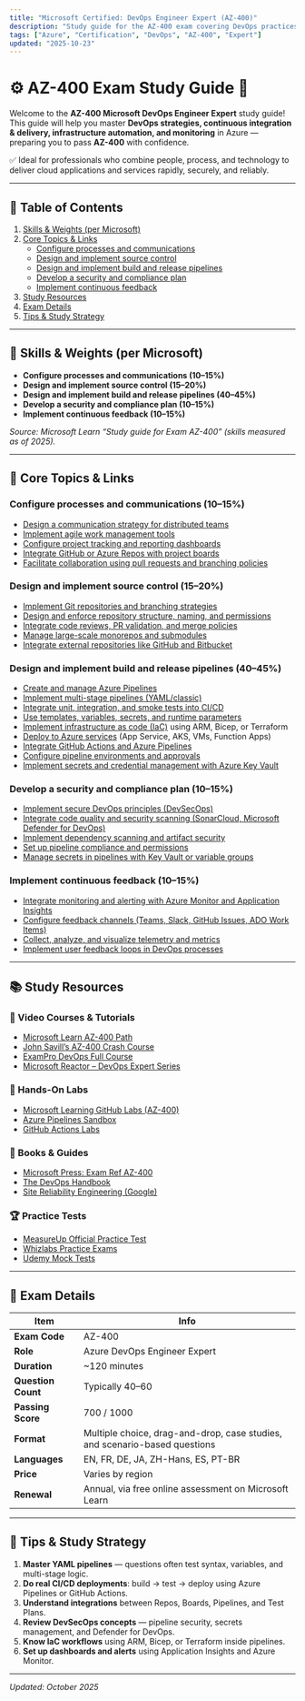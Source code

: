 ```yaml
---
title: "Microsoft Certified: DevOps Engineer Expert (AZ-400)"
description: "Study guide for the AZ-400 exam covering DevOps practices, CI/CD pipelines, source control, infrastructure as code, compliance, and continuous feedback in Azure."
tags: ["Azure", "Certification", "DevOps", "AZ-400", "Expert"]
updated: "2025-10-23"
---
```


# ⚙️ AZ-400 Exam Study Guide 🚀

Welcome to the **AZ-400 Microsoft DevOps Engineer Expert** study guide!  
This guide will help you master **DevOps strategies, continuous integration & delivery, infrastructure automation, and monitoring** in Azure — preparing you to pass **AZ-400** with confidence.

✅ Ideal for professionals who combine people, process, and technology to deliver cloud applications and services rapidly, securely, and reliably.

---

## 📌 Table of Contents
1. [Skills & Weights (per Microsoft)](#skills--weights-per-microsoft)
2. [Core Topics & Links](#core-topics--links)
   - [Configure processes and communications](#configure-processes-and-communications-10–15)
   - [Design and implement source control](#design-and-implement-source-control-15–20)
   - [Design and implement build and release pipelines](#design-and-implement-build-and-release-pipelines-40–45)
   - [Develop a security and compliance plan](#develop-a-security-and-compliance-plan-10–15)
   - [Implement continuous feedback](#implement-continuous-feedback-10–15)
3. [Study Resources](#study-resources)
4. [Exam Details](#exam-details)
5. [Tips & Study Strategy](#tips--study-strategy)

---

## 🧭 Skills & Weights (per Microsoft)

- **Configure processes and communications (10–15%)**  
- **Design and implement source control (15–20%)**  
- **Design and implement build and release pipelines (40–45%)**  
- **Develop a security and compliance plan (10–15%)**  
- **Implement continuous feedback (10–15%)**

*Source: Microsoft Learn “Study guide for Exam AZ-400” (skills measured as of 2025).*

---

## 🧩 Core Topics & Links

### Configure processes and communications (10–15%)
- [Design a communication strategy for distributed teams](https://learn.microsoft.com/en-us/azure/devops/boards/work-items/about-work-items)  
- [Implement agile work management tools](https://learn.microsoft.com/en-us/azure/devops/boards/get-started/what-is-azure-boards)  
- [Configure project tracking and reporting dashboards](https://learn.microsoft.com/en-us/azure/devops/report/dashboards/overview)  
- [Integrate GitHub or Azure Repos with project boards](https://learn.microsoft.com/en-us/azure/devops/repos/git/gitworkflow)  
- [Facilitate collaboration using pull requests and branching policies](https://learn.microsoft.com/en-us/azure/devops/repos/git/branch-policies)  

### Design and implement source control (15–20%)
- [Implement Git repositories and branching strategies](https://learn.microsoft.com/en-us/azure/devops/repos/git/git-branching-guidance)  
- [Design and enforce repository structure, naming, and permissions](https://learn.microsoft.com/en-us/azure/devops/repos/git/set-git-repository-permissions)  
- [Integrate code reviews, PR validation, and merge policies](https://learn.microsoft.com/en-us/azure/devops/repos/git/pull-requests)  
- [Manage large-scale monorepos and submodules](https://learn.microsoft.com/en-us/azure/devops/repos/git/manage-repositories)  
- [Integrate external repositories like GitHub and Bitbucket](https://learn.microsoft.com/en-us/azure/devops/repos/git/git-externals)  

### Design and implement build and release pipelines (40–45%)
- [Create and manage Azure Pipelines](https://learn.microsoft.com/en-us/azure/devops/pipelines/get-started/what-is-azure-pipelines)  
- [Implement multi-stage pipelines (YAML/classic)](https://learn.microsoft.com/en-us/azure/devops/pipelines/process/stages)  
- [Integrate unit, integration, and smoke tests into CI/CD](https://learn.microsoft.com/en-us/azure/devops/pipelines/test/continuous-test)  
- [Use templates, variables, secrets, and runtime parameters](https://learn.microsoft.com/en-us/azure/devops/pipelines/process/templates)  
- [Implement infrastructure as code (IaC)](https://learn.microsoft.com/en-us/azure/devops/pipelines/library/variable-groups) using ARM, Bicep, or Terraform  
- [Deploy to Azure services](https://learn.microsoft.com/en-us/azure/devops/pipelines/targets/azure-deployments) (App Service, AKS, VMs, Function Apps)  
- [Integrate GitHub Actions and Azure Pipelines](https://learn.microsoft.com/en-us/azure/devops/pipelines/integrations/github-actions)  
- [Configure pipeline environments and approvals](https://learn.microsoft.com/en-us/azure/devops/pipelines/process/environments)  
- [Implement secrets and credential management with Azure Key Vault](https://learn.microsoft.com/en-us/azure/devops/pipelines/tasks/deploy/azure-key-vault)  

### Develop a security and compliance plan (10–15%)
- [Implement secure DevOps principles (DevSecOps)](https://learn.microsoft.com/en-us/security/devsecops/overview)  
- [Integrate code quality and security scanning (SonarCloud, Microsoft Defender for DevOps)](https://learn.microsoft.com/en-us/azure/defender-for-devops/overview)  
- [Implement dependency scanning and artifact security](https://learn.microsoft.com/en-us/azure/devops/artifacts/overview)  
- [Set up pipeline compliance and permissions](https://learn.microsoft.com/en-us/azure/devops/pipelines/policies/approvals)  
- [Manage secrets in pipelines with Key Vault or variable groups](https://learn.microsoft.com/en-us/azure/devops/pipelines/library/variable-groups)  

### Implement continuous feedback (10–15%)
- [Integrate monitoring and alerting with Azure Monitor and Application Insights](https://learn.microsoft.com/en-us/azure/azure-monitor/app/app-insights-overview)  
- [Configure feedback channels (Teams, Slack, GitHub Issues, ADO Work Items)](https://learn.microsoft.com/en-us/azure/devops/notifications/about-notifications)  
- [Collect, analyze, and visualize telemetry and metrics](https://learn.microsoft.com/en-us/azure/azure-monitor/overview)  
- [Implement user feedback loops in DevOps processes](https://learn.microsoft.com/en-us/devops/plan/feedback)  

---

## 📚 Study Resources

### 🎥 Video Courses & Tutorials
- [Microsoft Learn AZ-400 Path](https://learn.microsoft.com/en-us/certifications/exams/az-400/)
- [John Savill’s AZ-400 Crash Course](https://www.youtube.com/watch?v=0tXJrdGJ1rY)
- [ExamPro DevOps Full Course](https://www.youtube.com/watch?v=Oq9n6FEjB_A)
- [Microsoft Reactor – DevOps Expert Series](https://developer.microsoft.com/en-us/reactor/)

### 🧪 Hands-On Labs
- [Microsoft Learning GitHub Labs (AZ-400)](https://github.com/MicrosoftLearning/AZ400-Designing-and-Implementing-Microsoft-DevOps-Solutions)
- [Azure Pipelines Sandbox](https://learn.microsoft.com/en-us/training/modules/create-ci-cd-pipeline/)
- [GitHub Actions Labs](https://github.com/actions/)

### 📖 Books & Guides
- [Microsoft Press: Exam Ref AZ-400](https://www.microsoftpressstore.com/store/exam-ref-az-400-designing-and-implementing-microsoft-9780136805382)
- [The DevOps Handbook](https://itrevolution.com/the-devops-handbook/)
- [Site Reliability Engineering (Google)](https://sre.google/sre-book/table-of-contents/)

### 🏆 Practice Tests
- [MeasureUp Official Practice Test](https://www.measureup.com/microsoft-certified-azure-devops-engineer-expert-az-400.html)
- [Whizlabs Practice Exams](https://www.whizlabs.com/microsoft-azure-certification-az-400/)
- [Udemy Mock Tests](https://www.udemy.com/course/az-400-microsoft-azure-devops-engineer-practice-tests/)

---

## 🧾 Exam Details
| Item | Info |
|------|------|
| **Exam Code** | AZ-400 |
| **Role** | Azure DevOps Engineer Expert |
| **Duration** | ~120 minutes |
| **Question Count** | Typically 40–60 |
| **Passing Score** | 700 / 1000 |
| **Format** | Multiple choice, drag-and-drop, case studies, and scenario-based questions |
| **Languages** | EN, FR, DE, JA, ZH-Hans, ES, PT-BR |
| **Price** | Varies by region |
| **Renewal** | Annual, via free online assessment on Microsoft Learn |

---

## 🎯 Tips & Study Strategy
1. **Master YAML pipelines** — questions often test syntax, variables, and multi-stage logic.  
2. **Do real CI/CD deployments**: build → test → deploy using Azure Pipelines or GitHub Actions.  
3. **Understand integrations** between Repos, Boards, Pipelines, and Test Plans.  
4. **Review DevSecOps concepts** — pipeline security, secrets management, and Defender for DevOps.  
5. **Know IaC workflows** using ARM, Bicep, or Terraform inside pipelines.  
6. **Set up dashboards and alerts** using Application Insights and Azure Monitor.  

---

*Updated: October 2025*
